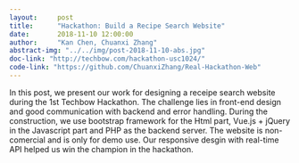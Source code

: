 ```yaml
---
layout:     post
title:      "Hackathon: Build a Recipe Search Website"
date:       2018-11-10 12:00:00
author:     "Kan Chen, Chuanxi Zhang"
abstract-img: "../../img/post-2018-11-10-abs.jpg"
doc-link: "http://techbow.com/hackathon-usc1024/"
code-link: "https://github.com/ChuanxiZhang/Real-Hackathon-Web"
---
```


<p class="bigger_p_font">In this post, we present our work for designing a receipe search website during the 1st Techbow Hackathon. The challenge lies in front-end design and good communication with backend and error handling. During the construction, we use bootstrap framework for the Html part, Vue.js + jQuery in the Javascript part and PHP as the backend server. The website is non-comercial and is only for demo use. Our responsive desgin with real-time API helped us win the champion in the hackathon.</p>